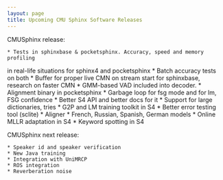 ```yaml
---
layout: page 
title: Upcoming CMU Sphinx Software Releases
---
```


CMUSphinx release:

    * Tests in sphinxbase & pocketsphinx. Accuracy, speed and memory profiling 
in real-life situations for sphinx4 and pocketsphinx
    * Batch accuracy tests on both
    * Buffer for proper live CMN on stream start for sphinxbase, research on 
faster CMN
    * GMM-based VAD included into decoder.
    * Alignment binary in pocketsphinx
    * Garbage loop for fsg mode and for lm, FSG confidence
    * Better S4 API and better docs for it
    * Support for large dictionaries, tries
    * G2P and LM training toolkit in S4
    * Better error testing tool (sclite)
    * Aligner
    * French, Russian, Spanish, German models
    * Online MLLR adaptation in S4
    * Keyword spotting in S4

CMUSphinx next release:

    * Speaker id and speaker verification
    * New Java training 
    * Integration with UniMRCP
    * ROS integration
    * Reverberation noise




